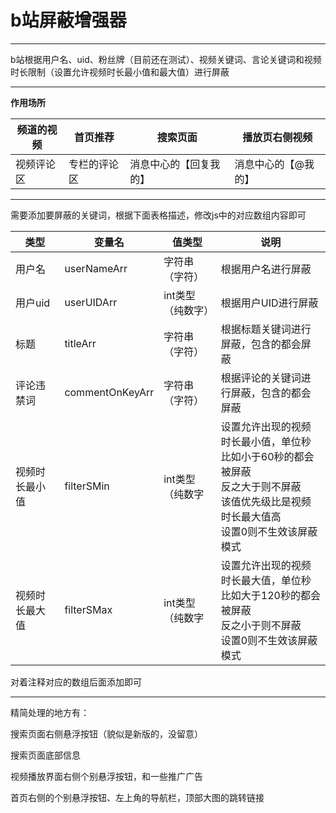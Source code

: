 # b站屏蔽增强器

<hr>
b站根据用户名、uid、粉丝牌（目前还在测试）、视频关键词、言论关键词和视频时长限制（设置允许视频时长最小值和最大值）进行屏蔽
<hr>

**作用场所**

|   频道的视频 |  首页推荐   |  搜索页面   | 播放页右侧视频 |
|-----|-----|-----|---------|
|  视频评论区   |  专栏的评论区   |  消息中心的【回复我的】   | 消息中心的【@我的】 |

<hr>
需要添加要屏蔽的关键词，根据下面表格描述，修改js中的对应数组内容即可

| 类型      | 变量名 | 值类型      | 说明                                                                                   |
|---------|-----|----------|--------------------------------------------------------------------------------------|
| 用户名     |  userNameArr | 字符串（字符）  | 根据用户名进行屏蔽                                                                            |
| 用户uid   |   userUIDArr | int类型（纯数字） | 根据用户UID进行屏蔽                                                                          |
| 标题      |  titleArr | 字符串（字符）  | 根据标题关键词进行屏蔽，包含的都会屏蔽                                                                  |
| 评论违禁词   |   commentOnKeyArr | 字符串（字符）  | 根据评论的关键词进行屏蔽，包含的都会屏蔽                                                                 |
| 视频时长最小值 | filterSMin|int类型（纯数字 | 设置允许出现的视频时长最小值，单位秒<br/>比如小于60秒的都会被屏蔽<br/>反之大于则不屏蔽<br/>该值优先级比是视频时长最大值高<br/>设置0则不生效该屏蔽模式 |
| 视频时长最大值 | filterSMax |int类型（纯数字 | 设置允许出现的视频时长最大值，单位秒<br/>比如大于120秒的都会被屏蔽<br/>反之小于则不屏蔽<br/>设置0则不生效该屏蔽模式|

对着注释对应的数组后面添加即可
<hr>
精简处理的地方有：

搜索页面右侧悬浮按钮（貌似是新版的，没留意）

搜索页面底部信息

视频播放界面右侧个别悬浮按钮，和一些推广广告

首页右侧的个别悬浮按钮、左上角的导航栏，顶部大图的跳转链接

